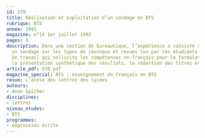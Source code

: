 ```yaml
---
id: 570
title: Réalisation et exploitation d’un sondage en BTS
rubrique: BTS
annee: 1991
magazine: n°14 1er juillet 1992
pages: 8
description: Dans une section de bureautique, l’expérience a consisté à faire réaliser
  un sondage sur les types de journaux et revues lus par les étudiants de l’établissement…
  Un travail qui sollicite les compétences en français pour la formulation du questionnaire,
  la présentation synthétique des résultats, la rédaction des titres et des commentaires.
article_pdf: 570.pdf
magazine_special: BTS : enseignement du français en BTS
revue: L’école des lettres des lycées
auteurs:
- Anne Spicher
disciplines:
- lettres
niveau_etudes:
- BTS
programmes:
- expression écrite
---
```

